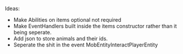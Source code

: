 Ideas:
- Make Abilities on items optional not required
- Make EventHandlers built inside the items constructor rather than it being seperate.
- Add json to store animals and their ids.
- Seperate the shit in the event MobEntityInteractPlayerEntity